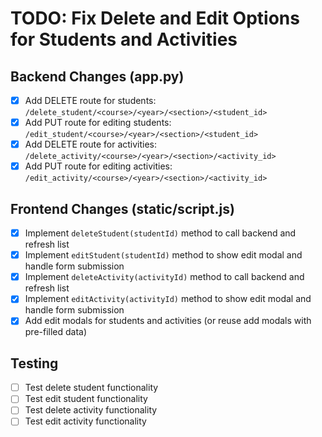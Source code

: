 # TODO: Fix Delete and Edit Options for Students and Activities

## Backend Changes (app.py)
- [x] Add DELETE route for students: `/delete_student/<course>/<year>/<section>/<student_id>`
- [x] Add PUT route for editing students: `/edit_student/<course>/<year>/<section>/<student_id>`
- [x] Add DELETE route for activities: `/delete_activity/<course>/<year>/<section>/<activity_id>`
- [x] Add PUT route for editing activities: `/edit_activity/<course>/<year>/<section>/<activity_id>`

## Frontend Changes (static/script.js)
- [x] Implement `deleteStudent(studentId)` method to call backend and refresh list
- [x] Implement `editStudent(studentId)` method to show edit modal and handle form submission
- [x] Implement `deleteActivity(activityId)` method to call backend and refresh list
- [x] Implement `editActivity(activityId)` method to show edit modal and handle form submission
- [x] Add edit modals for students and activities (or reuse add modals with pre-filled data)

## Testing
- [ ] Test delete student functionality
- [ ] Test edit student functionality
- [ ] Test delete activity functionality
- [ ] Test edit activity functionality
